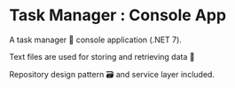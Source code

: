 # Task Manager : Console App

A task manager :memo: console application (.NET 7).

Text files are used for storing and retrieving data :page_facing_up:

Repository design pattern :card_file_box: and service layer included.
